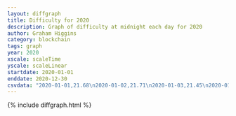 ```yaml
---
layout: diffgraph
title: Difficulty for 2020
description: Graph of difficulty at midnight each day for 2020
author: Graham Higgins
category: blockchain
tags: graph
year: 2020
xscale: scaleTime
yscale: scaleLinear
startdate: 2020-01-01
enddate: 2020-12-30
csvdata: "2020-01-01,21.68\n2020-01-02,21.71\n2020-01-03,21.45\n2020-01-04,21.62\n2020-01-05,21.68\n2020-01-06,21.52\n2020-01-07,21.54\n2020-01-08,21.58\n2020-01-09,21.54\n2020-01-10,21.56\n2020-01-11,21.49\n2020-01-12,21.56\n2020-01-13,21.46\n2020-01-14,21.24\n2020-01-15,21.53\n2020-01-16,21.30\n2020-01-17,21.49\n2020-01-18,21.45\n2020-01-19,21.35\n2020-01-20,21.41\n2020-01-21,21.38\n2020-01-22,21.36\n2020-01-23,21.36\n2020-01-24,21.48\n2020-01-25,21.36\n2020-01-26,21.37\n2020-01-27,21.14\n2020-01-28,21.48\n2020-01-29,21.48\n2020-01-30,21.49\n2020-01-31,21.50\n2020-02-01,21.40\n2020-02-02,21.43\n2020-02-03,21.62\n2020-02-04,21.52\n2020-02-05,21.23\n2020-02-06,21.51\n2020-02-07,21.59\n2020-02-08,21.41\n2020-02-09,21.36\n2020-02-10,21.59\n2020-02-11,21.54\n2020-02-12,21.57\n2020-02-13,21.62\n2020-02-14,21.58\n2020-02-15,21.75\n2020-02-16,21.70\n2020-02-17,21.56\n2020-02-18,21.66\n2020-02-19,21.72\n2020-02-20,21.42\n2020-02-21,21.52\n2020-02-22,21.50\n2020-02-23,21.40\n2020-02-24,21.54\n2020-02-25,21.27\n2020-02-26,21.23\n2020-02-27,20.94\n2020-02-28,21.37\n2020-02-29,21.44\n2020-03-01,21.59\n2020-03-02,21.51\n2020-03-03,21.57\n2020-03-04,21.40\n2020-03-05,21.41\n2020-03-06,21.36\n2020-03-07,21.39\n2020-03-08,21.54\n2020-03-09,21.43\n2020-03-10,21.52\n2020-03-11,21.65\n2020-03-12,21.48\n2020-03-13,21.43\n2020-03-14,21.48\n2020-03-15,21.48\n2020-03-16,21.36\n2020-03-17,21.44\n2020-03-18,21.46\n2020-03-19,21.39\n2020-03-20,21.41\n2020-03-21,21.40\n2020-03-22,21.21\n2020-03-23,20.96\n2020-03-24,21.72\n2020-03-25,21.68\n2020-03-26,21.60\n2020-03-27,21.61\n2020-03-28,21.52\n2020-03-29,21.61\n2020-03-30,21.55\n2020-03-31,21.62\n2020-04-01,21.71\n2020-04-02,21.51\n2020-04-03,21.58\n2020-04-04,21.59\n2020-04-05,21.67\n2020-04-06,21.41\n2020-04-07,21.47\n2020-04-08,21.39\n2020-04-09,21.46\n2020-04-10,21.36\n2020-04-11,21.45\n2020-04-12,21.34\n2020-04-13,21.36\n2020-04-14,21.50\n2020-04-15,21.40\n2020-04-16,21.54\n2020-04-17,21.56\n2020-04-18,21.44\n2020-04-19,21.69\n2020-04-20,21.39\n2020-04-21,21.43\n2020-04-22,21.51\n2020-04-23,21.59\n2020-04-24,21.63\n2020-04-25,21.65\n2020-04-26,21.54\n2020-04-27,21.49\n2020-04-28,21.53\n2020-04-29,21.55\n2020-04-30,21.48\n2020-05-01,21.44\n2020-05-02,21.61\n2020-05-03,21.60\n2020-05-04,21.58\n2020-05-05,21.50\n2020-05-06,21.40\n2020-05-07,21.48\n2020-05-08,21.50\n2020-05-09,21.43\n2020-05-10,21.33\n2020-05-11,21.46\n2020-05-12,21.42\n2020-05-13,21.44\n2020-05-14,21.46\n2020-05-15,21.66\n2020-05-16,21.59\n2020-05-17,21.52\n2020-05-18,21.54\n2020-05-19,21.42\n2020-05-20,21.45\n2020-05-21,21.71\n2020-05-22,21.52\n2020-05-23,21.57\n2020-05-24,21.64\n2020-05-25,21.68\n2020-05-26,21.60\n2020-05-27,21.65\n2020-05-28,21.54\n2020-05-29,21.61\n2020-05-30,21.47\n2020-05-31,21.86\n2020-06-01,21.52\n2020-06-02,21.57\n2020-06-03,21.65\n2020-06-04,21.60\n2020-06-05,21.62\n2020-06-06,21.71\n2020-06-07,21.78\n2020-06-08,21.66\n2020-06-09,21.94\n2020-06-10,21.82\n2020-06-11,21.49\n2020-06-12,21.59\n2020-06-13,21.56\n2020-06-14,21.70\n2020-06-15,21.89\n2020-06-16,21.88\n2020-06-17,21.68\n2020-06-18,21.72\n2020-06-19,21.68\n2020-06-20,21.78\n2020-06-21,21.74\n2020-06-22,22.07\n2020-06-23,22.12\n2020-06-24,22.04\n2020-06-25,22.15\n2020-06-26,22.07\n2020-06-27,22.14\n2020-06-28,22.10\n2020-06-29,22.07\n2020-06-30,21.97\n2020-07-01,22.06\n2020-07-02,21.98\n2020-07-03,22.07\n2020-07-04,22.12\n2020-07-05,22.11\n2020-07-06,22.17\n2020-07-07,22.16\n2020-07-08,22.11\n2020-07-09,22.02\n2020-07-10,22.10\n2020-07-11,22.01\n2020-07-12,22.10\n2020-07-13,22.11\n2020-07-14,21.68\n2020-07-15,21.59\n2020-07-16,21.50\n2020-07-17,21.59\n2020-07-18,21.84\n2020-07-19,21.84\n2020-07-20,21.76\n2020-07-21,21.88\n2020-07-22,21.73\n2020-07-23,21.97\n2020-07-24,21.86\n2020-07-25,21.82\n2020-07-26,22.00\n2020-07-27,21.91\n2020-07-28,22.40\n2020-07-29,22.49\n2020-07-30,22.18\n2020-07-31,22.18\n2020-08-01,22.07\n2020-08-02,22.00\n2020-08-03,22.27\n2020-08-04,22.05\n2020-08-05,22.22\n2020-08-06,22.23\n2020-08-07,22.05\n2020-08-08,21.90\n2020-08-09,21.84\n2020-08-10,21.84\n2020-08-11,21.80\n2020-08-12,21.46\n2020-08-13,21.63\n2020-08-14,21.55\n2020-08-15,21.51\n2020-08-16,21.60\n2020-08-17,21.31\n2020-08-18,21.45\n2020-08-19,21.99\n2020-08-20,22.08\n2020-08-21,22.14\n2020-08-22,22.14\n2020-08-23,22.00\n2020-08-24,21.94\n2020-08-25,21.97\n2020-08-26,22.16\n2020-08-27,22.06\n2020-08-28,22.12\n2020-08-29,21.92\n2020-08-30,21.85\n2020-08-31,21.87\n2020-09-01,21.75\n2020-09-02,21.80\n2020-09-03,21.89\n2020-09-04,21.91\n2020-09-05,22.00\n2020-09-06,22.10\n2020-09-07,21.81\n2020-09-08,21.89\n2020-09-09,22.06\n2020-09-10,22.16\n2020-09-11,22.08\n2020-09-12,21.94\n2020-09-13,21.74\n2020-09-14,21.89\n2020-09-15,21.90\n2020-09-16,21.91\n2020-09-17,21.82\n2020-09-18,21.87\n2020-09-19,22.04\n2020-09-20,21.92\n2020-09-21,21.97\n2020-09-22,21.90\n2020-09-23,21.92\n2020-09-24,21.80\n2020-09-25,21.99\n2020-09-26,22.09\n2020-09-27,22.06\n2020-09-28,21.93\n2020-09-29,21.81\n2020-09-30,22.08\n2020-10-01,21.92\n2020-10-02,21.94\n2020-10-03,21.93\n2020-10-04,21.99\n2020-10-05,21.93\n2020-10-06,21.92\n2020-10-07,21.91\n2020-10-08,21.83\n2020-10-09,21.87\n2020-10-10,21.90\n2020-10-11,21.64\n2020-10-12,22.02\n2020-10-13,21.88\n2020-10-14,21.91\n2020-10-15,21.91\n2020-10-16,21.90\n2020-10-17,21.91\n2020-10-18,21.91\n2020-10-19,21.84\n2020-10-20,21.91\n2020-10-21,21.77\n2020-10-22,21.84\n2020-10-23,21.86\n2020-10-24,21.79\n2020-10-25,22.02\n2020-10-26,21.79\n2020-10-27,21.80\n2020-10-28,21.88\n2020-10-29,21.93\n2020-10-30,21.97\n2020-10-31,22.05\n2020-11-01,22.16\n2020-11-02,22.06\n2020-11-03,22.21\n2020-11-04,22.08\n2020-11-05,21.97\n2020-11-06,22.14\n2020-11-07,22.19\n2020-11-08,22.21\n2020-11-09,22.44\n2020-11-10,22.49\n2020-11-11,22.38\n2020-11-12,22.32\n2020-11-13,22.27\n2020-11-14,22.23\n2020-11-15,22.22\n2020-11-16,22.31\n2020-11-17,22.25\n2020-11-18,22.33\n2020-11-19,22.13\n2020-11-20,22.05\n2020-11-21,21.93\n2020-11-22,21.92\n2020-11-23,21.86\n2020-11-24,21.89\n2020-11-25,22.07\n2020-11-26,22.06\n2020-11-27,22.19\n2020-11-28,22.12\n2020-11-29,22.12\n2020-11-30,22.25\n2020-12-01,22.18\n2020-12-02,22.26\n2020-12-03,22.20\n2020-12-04,22.14\n2020-12-05,22.05\n2020-12-06,22.01\n2020-12-07,22.14\n2020-12-08,22.09\n2020-12-09,22.18\n2020-12-10,22.16\n2020-12-11,22.19\n2020-12-12,21.96\n2020-12-13,22.10\n2020-12-14,22.11\n2020-12-15,21.94\n2020-12-16,21.76\n2020-12-17,22.10\n2020-12-18,22.17\n2020-12-19,21.92\n2020-12-20,22.08\n2020-12-21,21.95\n2020-12-22,22.02\n2020-12-23,22.07\n2020-12-24,22.08\n2020-12-25,21.88\n2020-12-26,21.86\n2020-12-27,21.85\n2020-12-28,21.80\n2020-12-29,22.01\n2020-12-30,21.80"
---
```


{% include diffgraph.html %}

